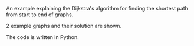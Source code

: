 An example explaining the Dijkstra's algorithm for finding the shortest path from start to end of graphs.

2 example graphs and their solution are shown.

The code is written in Python.
